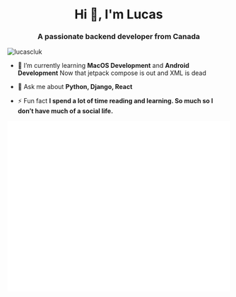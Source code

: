 <h1 align="center">Hi 👋, I'm Lucas</h1>
<h3 align="center">A passionate backend developer from Canada</h3>

<p align="left"> <img src="https://komarev.com/ghpvc/?username=lucascluk" alt="lucascluk" /> </p>

- 🌱 I’m currently learning **MacOS Development** and **Android Development** Now that jetpack compose is out and XML is dead   

- 💬 Ask me about **Python, Django, React**


- ⚡ Fun fact **I spend a lot of time reading and learning. So much so I don’t have much of a social life.**


<!-- If you're using "master" as default branch -->
![Metrics](https://github.com/LucasCoderT/LucasCoderT/blob/master/github-metrics.svg)


